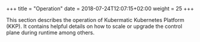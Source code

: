 +++
title = "Operation"
date = 2018-07-24T12:07:15+02:00
weight = 25
+++



This section describes the operation of Kubermatic Kubernetes Platform (KKP). It contains helpful details on how to scale or upgrade the control plane during runtime among others.













